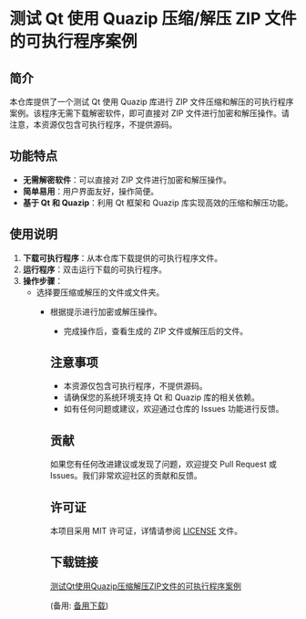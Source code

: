 # 测试 Qt 使用 Quazip 压缩/解压 ZIP 文件的可执行程序案例

## 简介

本仓库提供了一个测试 Qt 使用 Quazip 库进行 ZIP 文件压缩和解压的可执行程序案例。该程序无需下载解密软件，即可直接对 ZIP 文件进行加密和解压操作。请注意，本资源仅包含可执行程序，不提供源码。

## 功能特点

- **无需解密软件**：可以直接对 ZIP 文件进行加密和解压操作。
- **简单易用**：用户界面友好，操作简便。
- **基于 Qt 和 Quazip**：利用 Qt 框架和 Quazip 库实现高效的压缩和解压功能。

## 使用说明

1. **下载可执行程序**：从本仓库下载提供的可执行程序文件。
2. **运行程序**：双击运行下载的可执行程序。
3. **操作步骤**：
   - 选择要压缩或解压的文件或文件夹。
      - 根据提示进行加密或解压操作。
         - 完成操作后，查看生成的 ZIP 文件或解压后的文件。

         ## 注意事项

         - 本资源仅包含可执行程序，不提供源码。
         - 请确保您的系统环境支持 Qt 和 Quazip 库的相关依赖。
         - 如有任何问题或建议，欢迎通过仓库的 Issues 功能进行反馈。

         ## 贡献

         如果您有任何改进建议或发现了问题，欢迎提交 Pull Request 或 Issues。我们非常欢迎社区的贡献和反馈。

         ## 许可证

         本项目采用 MIT 许可证，详情请参阅 [LICENSE](LICENSE) 文件。

         ## 下载链接
         [测试Qt使用Quazip压缩解压ZIP文件的可执行程序案例](https://pan.quark.cn/s/f76dc68b095c) 

         (备用: [备用下载](https://pan.baidu.com/s/1Ie2TDbPE6hBrbuGgd9kmMw?pwd=1234))
